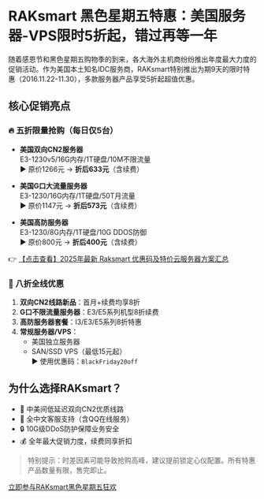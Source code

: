 # RAKsmart 黑色星期五特惠：美国服务器-VPS限时5折起，错过再等一年

随着感恩节和黑色星期五购物季的到来，各大海外主机商纷纷推出年度最大力度的促销活动。作为美国本土知名IDC服务商，RAKsmart特别推出为期9天的限时特惠（2016.11.22-11.30），多款服务器产品享受5折起超值优惠。

## 核心促销亮点

### 🔥 五折限量抢购（每日仅5台）
- **美国双向CN2服务器**  
  E3-1230v5/16G内存/1T硬盘/10M不限流量  
  ▶ 原价1266元 → **折后633元**（含续费）

- **美国G口大流量服务器**  
  E3-1230/16G内存/1T硬盘/50T月流量  
  ▶ 原价1147元 → **折后573元**（含续费）

- **美国高防服务器**  
  E3-1230/8G内存/1T硬盘/10G DDOS防御  
  ▶ 原价800元 → **折后400元**（含续费）

👉 [【点击查看】2025年最新 Raksmart 优惠码及特价云服务器方案汇总](https://bit.ly/raksmart)

### 💎 八折全线优惠
1. **双向CN2线路新品**：首月+续费均享8折
2. **G口不限流量服务器**：E3/E5系列机型8折续费
3. **高防服务器套餐**：I3/E3/E5系列8折特惠
4. **常规服务器/VPS**：  
   - 美国独立服务器  
   - SAN/SSD VPS（最低15元起）  
   ▶ 使用优惠码：`BlackFriday20off`

## 为什么选择RAKsmart？
- 🚀 中美间低延迟双向CN2优质线路
- 💬 全中文客服支持（含QQ在线服务）
- 🔒 10G级DDoS防护保障业务安全
- 💰 全年最大促销力度，续费同享折扣

> 特别提示：时差因素可能导致抢购高峰，建议提前锁定心仪配置。所有特惠产品数量有限，售完即止。

[立即参与RAKsmart黑色星期五狂欢](https://bit.ly/raksmart)